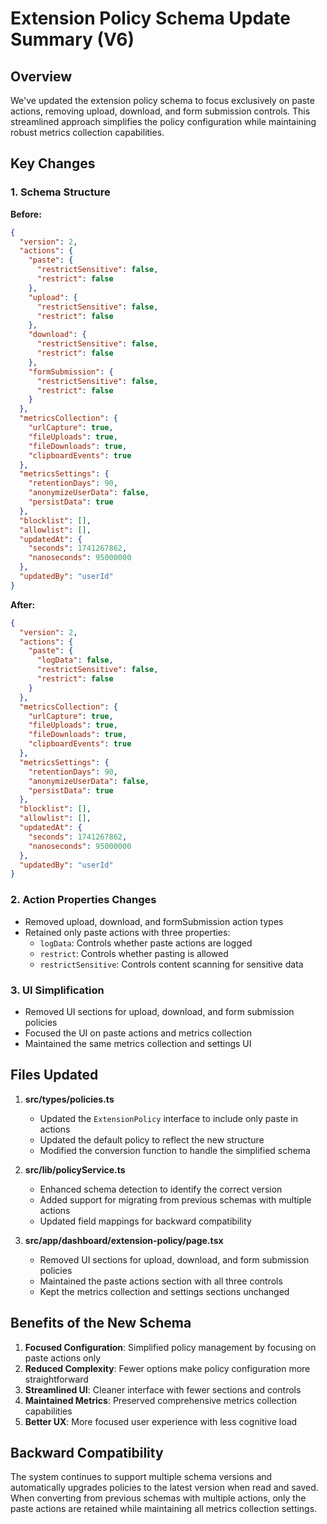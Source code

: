 # Extension Policy Schema Update Summary (V6)

## Overview

We've updated the extension policy schema to focus exclusively on paste actions, removing upload, download, and form submission controls. This streamlined approach simplifies the policy configuration while maintaining robust metrics collection capabilities.

## Key Changes

### 1. Schema Structure

**Before:**

```json
{
  "version": 2,
  "actions": {
    "paste": {
      "restrictSensitive": false,
      "restrict": false
    },
    "upload": {
      "restrictSensitive": false,
      "restrict": false
    },
    "download": {
      "restrictSensitive": false,
      "restrict": false
    },
    "formSubmission": {
      "restrictSensitive": false,
      "restrict": false
    }
  },
  "metricsCollection": {
    "urlCapture": true,
    "fileUploads": true,
    "fileDownloads": true,
    "clipboardEvents": true
  },
  "metricsSettings": {
    "retentionDays": 90,
    "anonymizeUserData": false,
    "persistData": true
  },
  "blocklist": [],
  "allowlist": [],
  "updatedAt": {
    "seconds": 1741267862,
    "nanoseconds": 95000000
  },
  "updatedBy": "userId"
}
```

**After:**

```json
{
  "version": 2,
  "actions": {
    "paste": {
      "logData": false,
      "restrictSensitive": false,
      "restrict": false
    }
  },
  "metricsCollection": {
    "urlCapture": true,
    "fileUploads": true,
    "fileDownloads": true,
    "clipboardEvents": true
  },
  "metricsSettings": {
    "retentionDays": 90,
    "anonymizeUserData": false,
    "persistData": true
  },
  "blocklist": [],
  "allowlist": [],
  "updatedAt": {
    "seconds": 1741267862,
    "nanoseconds": 95000000
  },
  "updatedBy": "userId"
}
```

### 2. Action Properties Changes

- Removed upload, download, and formSubmission action types
- Retained only paste actions with three properties:
  - `logData`: Controls whether paste actions are logged
  - `restrict`: Controls whether pasting is allowed
  - `restrictSensitive`: Controls content scanning for sensitive data

### 3. UI Simplification

- Removed UI sections for upload, download, and form submission policies
- Focused the UI on paste actions and metrics collection
- Maintained the same metrics collection and settings UI

## Files Updated

1. **src/types/policies.ts**

   - Updated the `ExtensionPolicy` interface to include only paste in actions
   - Updated the default policy to reflect the new structure
   - Modified the conversion function to handle the simplified schema

2. **src/lib/policyService.ts**

   - Enhanced schema detection to identify the correct version
   - Added support for migrating from previous schemas with multiple actions
   - Updated field mappings for backward compatibility

3. **src/app/dashboard/extension-policy/page.tsx**
   - Removed UI sections for upload, download, and form submission policies
   - Maintained the paste actions section with all three controls
   - Kept the metrics collection and settings sections unchanged

## Benefits of the New Schema

1. **Focused Configuration**: Simplified policy management by focusing on paste actions only
2. **Reduced Complexity**: Fewer options make policy configuration more straightforward
3. **Streamlined UI**: Cleaner interface with fewer sections and controls
4. **Maintained Metrics**: Preserved comprehensive metrics collection capabilities
5. **Better UX**: More focused user experience with less cognitive load

## Backward Compatibility

The system continues to support multiple schema versions and automatically upgrades policies to the latest version when read and saved. When converting from previous schemas with multiple actions, only the paste actions are retained while maintaining all metrics collection settings.
